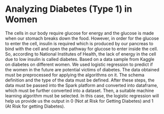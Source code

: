 # Analyzing Diabetes (Type 1) in Women
The cells in our body require glucose for energy and the glucose is made when our stomach breaks down the food. However, in order for the glucose to enter the cell, insulin is required which is produced by our pancreas to bind with the cell and open the pathway for glucose to enter inside the cell. So, according to National Institutes of Health, the lack of energy in the cell due to low insulin is called diabetes. Based on a data sample from Kaggle on diabetes on different women. We used logistic regression to predict if the women in the future are potential victims of diabetes. The data obtained must be preprocessed for applying the algorithms on it. The schema definition and the type of the data must be defined. After these steps, the data must be passed into the Spark platform and converted into dataframe, which must be further converted into a dataset. Then, a suitable machine learning algorithm must be selected. In this case, the logistic regression will help us provide us the output in 0 (Not at Risk for Getting Diabetes) and 1 (At Risk for getting Diabetes). 
